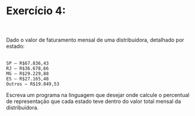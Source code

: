 # Exercício 4: <br><br>

Dado o valor de faturamento mensal de uma distribuidora, detalhado por estado: <br><br>

	SP – R$67.836,43 
	RJ – R$36.678,66 
	MG – R$29.229,88 
	ES – R$27.165,48 
	Outros – R$19.849,53 

Escreva um programa na linguagem que desejar onde calcule o percentual de representação que cada estado teve dentro do valor total mensal da distribuidora.
